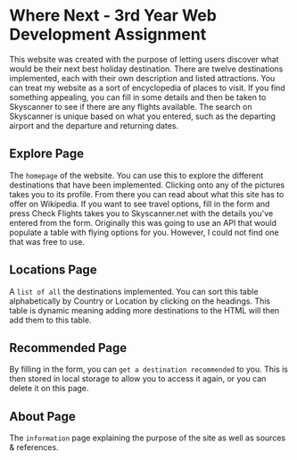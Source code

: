 # Where Next - 3rd Year Web Development Assignment

This website was created with the purpose of letting users discover what would be their next best holiday destination. There are twelve destinations implemented, each with their own description and listed attractions.
You can treat my website as a sort of encyclopedia of places to visit. If you find something appealing, you can fill in some details and then be taken to Skyscanner to see if there are any flights available. The search on Skyscanner
is unique based on what you entered, such as the departing airport and the departure and returning dates.

## Explore Page

The `homepage` of the website. You can use this to explore the different destinations that have been implemented. Clicking onto any of the pictures takes you to its profile. 
From there you can read about what this site has to offer on Wikipedia. 
If you want to see travel options, fill in the form and press Check Flights takes you to Skyscanner.net with the details you've entered from the form.
Originally this was going to use an API that would populate a table with flying options for you. However, I could not find one that was free to use.

## Locations Page

A `list of all` the destinations implemented. You can sort this table alphabetically by Country or Location by clicking on the headings. This table is dynamic meaning adding more destinations to the HTML will then add them to this table.

## Recommended Page

By filling in the form, you can `get a destination recommended` to you. This is then stored in local storage to allow you to access it again, or you can delete it on this page.

## About Page

The `information` page explaining the purpose of the site as well as sources & references.

